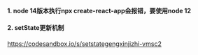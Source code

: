 #### 1. node 14版本执行npx create-react-app会报错，要使用node 12

#### 2. setState更新机制
https://codesandbox.io/s/setstategengxinjizhi-vmsc2